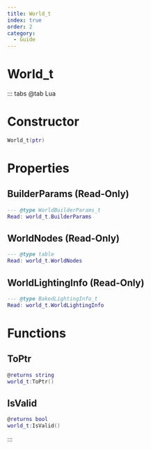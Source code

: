 ```yaml
---
title: World_t
index: true
order: 2
category:
  - Guide
---
```


# World_t

::: tabs
@tab Lua
# Constructor
```lua
World_t(ptr)
```
# Properties
## BuilderParams (Read-Only)
```lua
--- @type WorldBuilderParams_t
Read: world_t.BuilderParams
```
## WorldNodes (Read-Only)
```lua
--- @type table
Read: world_t.WorldNodes
```
## WorldLightingInfo (Read-Only)
```lua
--- @type BakedLightingInfo_t
Read: world_t.WorldLightingInfo
```
# Functions
## ToPtr
```lua
@returns string
world_t:ToPtr()
```
## IsValid
```lua
@returns bool
world_t:IsValid()
```

:::
